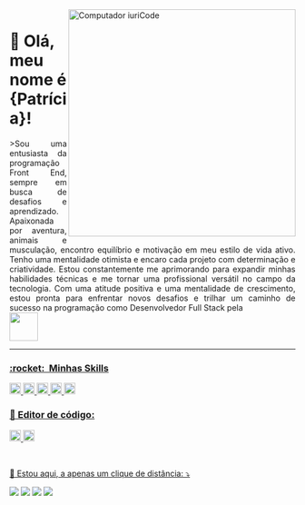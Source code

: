 <img src="https://raw.githubusercontent.com/MicaelliMedeiros/micaellimedeiros/master/image/computer-illustration.png" min-width="400px" max-width="400px" width="400px" align="right" alt="Computador iuriCode">

<h1>💜 Olá, meu nome é <strong>{Patrícia}!</strong></h1>
<p align="justify">
>Sou uma entusiasta da programação Front End, sempre em busca de desafios e aprendizado. Apaixonada por aventura, animais e musculação, encontro equilíbrio e motivação em meu estilo de vida ativo. Tenho uma mentalidade otimista e encaro cada projeto com determinação e criatividade. Estou constantemente me aprimorando para expandir minhas habilidades técnicas e me tornar uma profissional versátil no campo da tecnologia. Com uma atitude positiva e uma mentalidade de crescimento, estou pronta para enfrentar novos desafios e trilhar um caminho de sucesso na programação como Desenvolvedor Full Stack pela <br><a href="https://api.whatsapp.com/send/?phone=551151979923&text=Ol%C3%A1%2C+tenho+interesse+em+virar+s%C3%B3cio+do+DevClub&type=phone_number&app_absent=0" target="_blank"><img src="https://cdn.areademembros.com/files/instancia_731//image/cDo7aKpDpEAkLRPHuYlAXdFmHtYyjPljSjUIZgu6.png" height="50" width="50">
</p>
<p align="justify">
 

----
<h3> :rocket: &nbsp;Minhas Skills </h3>
<code><img height="20" src="https://img.shields.io/badge/-HTML5-333333?style=flat&logo=HTML5" alt="HTML5"/></code>
<code><img height="20" src="https://img.shields.io/badge/-CSS-333333?style=flat&logo=CSS3&logoColor=1572B6" alt="CSS"/></code>
<code><img height="20" src="https://img.shields.io/badge/-JavaScript-333333?style=flat&logo=javascript" alt="Javascript"/></code>
<code><img height="20" src="https://img.shields.io/badge/-GitHub-333333?style=flat&logo=github" alt="github"/></code>
<code><img height="20" src="https://img.shields.io/badge/-Git-333333?style=flat&logo=git" alt="git"/></code>
</p>

<p align="justify">
 <h3>🦄 Editor de código: </h3> 
 <code><img height="20" src="https://img.shields.io/badge/-Visual%20Studio%20Code-333333?style=flat&logo=visual-studio-code&logoColor=007ACC" alt="vscode"/></code>
  <code><img height="20" src="https://img.shields.io/badge/-Figma-333333?style=flat&logo=figma&logoColor=007ACC" alt="figma"/></code>
</p>
<br>
<p align="left">
  💌 Estou aqui, a apenas um clique de distância: ⤵️
</p>
<p align="left">
  <a href="https://img.shields.io/badge/-patriciamarpaulino@gmail.com-006bed?style=flat-square&logo=Gmail&logoColor=white&link=mailto:patriciamarpaulino@gmail.com" alt="Gmail">
  <img src="https://img.shields.io/badge/-Gmail-FF0000?style=flat-square&labelColor=FF0000&logo=gmail&logoColor=white&link=https://mail.google.com/mail/u/0/#inbox" target="_blank"></a>

  <a href="https://www.linkedin.com/in/patricia-marciano-333407275/" alt="Linkedin">
  <img src="https://img.shields.io/badge/-Linkedin-0e76a8?style=flat-square&logo=Linkedin&logoColor=white&link=https://www.linkedin.com/in/patricia-marciano-333407275" target="_blank"></a>

  <a href="https://api.whatsapp.com/send?phone=5537999035964&text=contato" alt="WhatsApp">
  <img src="https://img.shields.io/badge/-WhatsApp-25d366?style=flat-square&labelColor=25d366&logo=whatsapp&logoColor=white&link=api.whatsapp.com/send?phone=5537999035964&text=contato"  target="_blank"></a>
<a href="https://www.instagram.com/pattymayaoficial" alt="Instagram">
  <img src="https://img.shields.io/badge/-Instagram-DF0174?style=flat-square&labelColor=DF0174&logo=instagram&logoColor=white&link=https://www.instagram.com/pattymayaoficial" target="_blank"></a>
</p>  
  <img altura="165em" origem="https://github-readme-stats.vercel.app/api?username=patriciamarpaulino&show_icons=true&theme=monokai&include_all_commits=true&count_private=true"/>
  <img altura="165em" origem="https://github-readme-stats.vercel.app/api/top-langs/?username=patriciamarpaulino&layout=compact&langs_count=7&theme=monokai"/>





